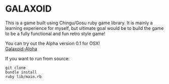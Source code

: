 GALAXOID
========

This is a game built using Chingu/Gosu ruby game library. It is mainly a learning experience for myself, but ultimate goal would be to build the game to be a fully functional and fun retro style game!

You can try out the Alpha version 0.1 for OSX!  
[Galaxoid-Alpha](http://ismyhc.github.com/galaxoid "Galaxoid Alpha")

If you want to run from source:

	git clone  
	bundle install  
	ruby lib/main.rb     
